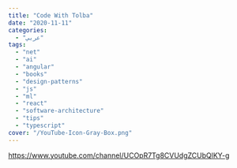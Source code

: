 ```yaml
---
title: "Code With Tolba"
date: "2020-11-11"
categories:
  - "عربي"
tags:
  - "net"
  - "ai"
  - "angular"
  - "books"
  - "design-patterns"
  - "js"
  - "ml"
  - "react"
  - "software-architecture"
  - "tips"
  - "typescript"
cover: "/YouTube-Icon-Gray-Box.png"
---
```


https://www.youtube.com/channel/UCOpR7Tg8CVUdgZCUbQlKY-g
